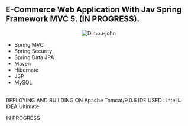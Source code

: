 ##  E-Commerce Web Application With Jav Spring Framework MVC 5. (IN PROGRESS).
<p align="center">
  <img src="https://imgur.com/cysl8XX.png?raw=true" alt="Dimou-john"/>
</p>


- Spring MVC
- Spring Security
- Spring Data JPA
- Maven
- Hibernate
- JSP
- MySQL <BR><BR>
  
DEPLOYING AND BUILDING ON Apache Tomcat/9.0.6
IDE USED  : IntelliJ IDEA Ultimate

IN PROGRESS
